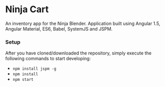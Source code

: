 # Ninja Cart

An inventory app for the Ninja Blender. Application built using Angular 1.5, Angular Material, ES6, Babel, SystemJS and JSPM.


### Setup

After you have cloned/downloaded the repository, simply execute the following commands to start developing:

* `npm install jspm -g`
* `npm install`
* `npm start`